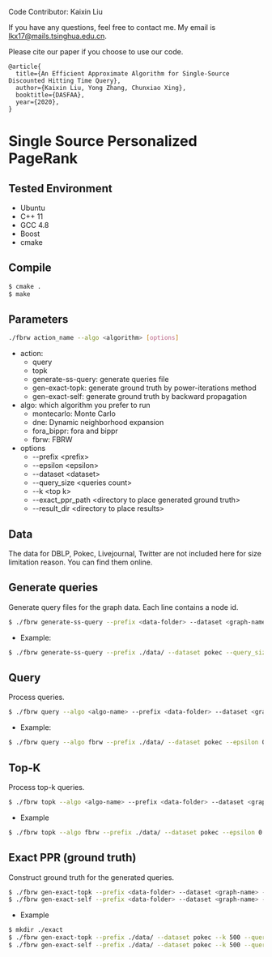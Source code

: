 Code Contributor: Kaixin Liu

If you have any questions, feel free to contact me. My email is lkx17@mails.tsinghua.edu.cn.

Please cite our paper if you choose to use our code. 

```
@article{
  title={An Efficient Approximate Algorithm for Single-Source Discounted Hitting Time Query},
  author={Kaixin Liu, Yong Zhang, Chunxiao Xing},
  booktitle={DASFAA},
  year={2020},
}
```

# Single Source Personalized PageRank

## Tested Environment
- Ubuntu
- C++ 11
- GCC 4.8
- Boost
- cmake

## Compile
```sh
$ cmake .
$ make
```

## Parameters
```sh
./fbrw action_name --algo <algorithm> [options]
```
- action:
    - query
    - topk
    - generate-ss-query: generate queries file
    - gen-exact-topk: generate ground truth by power-iterations method
    - gen-exact-self: generate ground truth by backward propagation
- algo: which algorithm you prefer to run
    - montecarlo: Monte Carlo
    - dne: Dynamic neighborhood expansion
    - fora_bippr: fora and bippr
    - fbrw: FBRW
- options
    - --prefix \<prefix\>
    - --epsilon \<epsilon\>
    - --dataset \<dataset\>
    - --query_size \<queries count\>
    - --k \<top k\>
    - --exact_ppr_path \<directory to place generated ground truth\>
    - --result_dir \<directory to place results\>

## Data
The data for DBLP, Pokec, Livejournal, Twitter are not included here for size limitation reason. You can find them online.

## Generate queries
Generate query files for the graph data. Each line contains a node id.

```sh
$ ./fbrw generate-ss-query --prefix <data-folder> --dataset <graph-name> --query_size <query count>
```

- Example:

```sh
$ ./fbrw generate-ss-query --prefix ./data/ --dataset pokec --query_size 500
```

## Query
Process queries.

```sh
$ ./fbrw query --algo <algo-name> --prefix <data-folder> --dataset <graph-name> --result_dir <output-folder> --epsilon <relative error> --query_size <query count>
```

- Example:

```sh
$ ./fbrw query --algo fbrw --prefix ./data/ --dataset pokec --epsilon 0.5 --query_size 20
```

## Top-K
Process top-k queries.

```sh
$ ./fbrw topk --algo <algo-name> --prefix <data-folder> --dataset <graph-name> --result_dir <output-folder> --epsilon <relative error> --query_size <query count> --k <k>
```

- Example

```sh
$ ./fbrw topk --algo fbrw --prefix ./data/ --dataset pokec --epsilon 0.5 --query_size 20 --k 500
```


## Exact PPR (ground truth)
Construct ground truth for the generated queries.

```sh
$ ./fbrw gen-exact-topk --prefix <data-folder> --dataset <graph-name> --k <k> --query_size <query count> --exact_ppr_path <folder to save exact ppr>
$ ./fbrw gen-exact-self --prefix <data-folder> --dataset <graph-name> --k <k> --query_size <query count> --exact_ppr_path <folder to save exact ppr>
```

- Example

```sh
$ mkdir ./exact
$ ./fbrw gen-exact-topk --prefix ./data/ --dataset pokec --k 500 --query_size 100 --exact_ppr_path ./exact/
$ ./fbrw gen-exact-self --prefix ./data/ --dataset pokec --k 500 --query_size 100 --exact_ppr_path ./exact/
```

